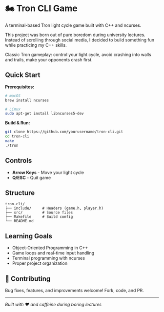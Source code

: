 # 🏍️ Tron CLI Game

A terminal-based Tron light cycle game built with C++ and ncurses.


This project was born out of pure boredom during university lectures. Instead of scrolling through social media, I decided to build something fun while practicing my C++ skills.

Classic Tron gameplay: control your light cycle, avoid crashing into walls and trails, make your opponents crash first.

## Quick Start

**Prerequisites:**
```bash
# macOS
brew install ncurses

# Linux
sudo apt-get install libncurses5-dev
```

**Build & Run:**
```bash
git clone https://github.com/yourusername/tron-cli.git
cd tron-cli
make
./tron
```

## Controls

- **Arrow Keys** - Move your light cycle
- **Q/ESC** - Quit game

## Structure

```
tron-cli/
├── include/     # Headers (game.h, player.h)
├── src/         # Source files
├── Makefile     # Build config
└── README.md
```

## Learning Goals

- Object-Oriented Programming in C++
- Game loops and real-time input handling
- Terminal programming with ncurses
- Proper project organization


## 🤝 Contributing

Bug fixes, features, and improvements welcome! Fork, code, and PR.

---

*Built with ❤️ and caffeine during boring lectures*